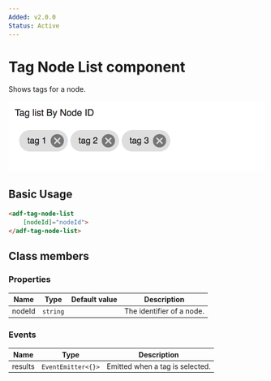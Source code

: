 ```yaml
---
Added: v2.0.0
Status: Active
---
```

# Tag Node List component

Shows tags for a node.

![Custom columns](../docassets/images/tag1.png)

## Basic Usage

```html
<adf-tag-node-list 
    [nodeId]="nodeId">
</adf-tag-node-list>
```

## Class members

### Properties

| Name | Type | Default value | Description |
| ---- | ---- | ------------- | ----------- |
| nodeId | `string` |  | The identifier of a node.  |

### Events

| Name | Type | Description |
| ---- | ---- | ----------- |
| results | `EventEmitter<{}>` | Emitted when a tag is selected. |
